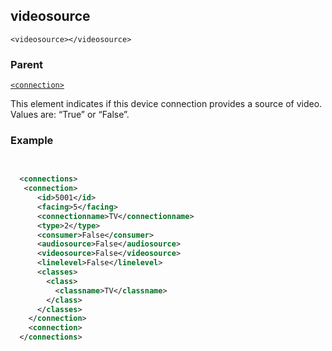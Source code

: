 ## videosource

`<videosource></videosource>`


### Parent

[`<connection>`][1]


This element indicates if this device connection provides a source of video. Values are: “True” or “False”.


### Example

```xml
 

  <connections>
   <connection>
      <id>5001</id>
      <facing>5</facing>
      <connectionname>TV</connectionname>
      <type>2</type>
      <consumer>False</consumer>
      <audiosource>False</audiosource>
      <videosource>False</videosource>
      <linelevel>False</linelevel>
      <classes>
        <class>
          <classname>TV</classname>
        </class>
      </classes>
    </connection>
    <connection>
  </connections>
```

[1]:	https://control4.github.io/docs-driverworks-xml/#connection